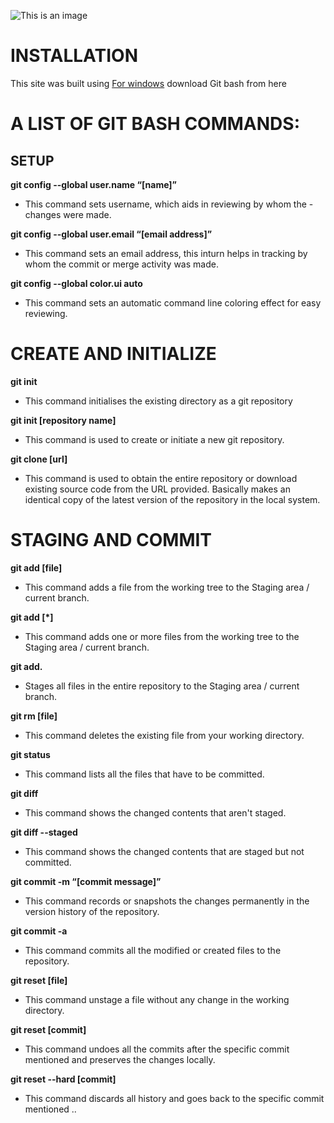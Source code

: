    ![This is an image](https://www.google.com/url?sa=i&url=https%3A%2F%2Fgithub.com%2Foctocat&psig=AOvVaw0NPEZltt40BTTYirfHDHZN&ust=1673160257271000&source=images&cd=vfe&ved=0CBAQjRxqFwoTCNChjunttPwCFQAAAAAdAAAAABAE)


   # INSTALLATION
   This site was built using [For windows](https://gitforwindows.org/) download Git bash from here

   # A LIST OF GIT BASH COMMANDS:
   ## SETUP 
   **git config --global user.name “[name]”**

   - This command sets username, which aids in reviewing by whom the - changes were made. 

   **git config --global user.email “[email address]”**

   - This command sets an email address, this inturn helps in tracking by whom the commit or merge activity was made.

   **git config --global color.ui auto**

   - This command sets an automatic command line coloring effect for easy reviewing.  

   # CREATE AND INITIALIZE  
   **git init**

   - This command initialises the existing directory as a git repository

   **git init [repository name]**

   - This command is used to create or initiate a new git repository.

   **git clone [url]**

   - This command is used to obtain the entire repository or download existing source code from the URL provided. Basically makes an identical copy of the latest version of the repository in the local system.

   # STAGING AND COMMIT
   **git add [file]**

   - This command adds a file from the working tree to the Staging area / current branch.

   **git add [*]**

   - This command adds one or more files from the working tree to the Staging area / current branch.

   **git add.**

   - Stages all files in the entire repository to the Staging area / current branch.

   **git rm [file]**

   - This command deletes the existing file from your working directory.

   **git status**

   - This command lists all the files that have to be committed.

   **git diff** 

   - This command shows the changed contents that aren't staged.

   **git diff --staged** 

   - This command shows the changed contents that are staged but not committed.

   **git commit -m “[commit message]”**

   - This command records or snapshots the changes permanently in the version history of the repository.

   **git commit -a**

   - This command commits all the modified or created files to the repository.

   **git reset [file]**

   - This command unstage a file without any change in the working directory.

   **git reset [commit]**

   - This command undoes all the commits after the specific commit mentioned and preserves the changes locally.

   **git reset --hard [commit]**

   - This command discards all history and goes back to the specific commit mentioned ..

